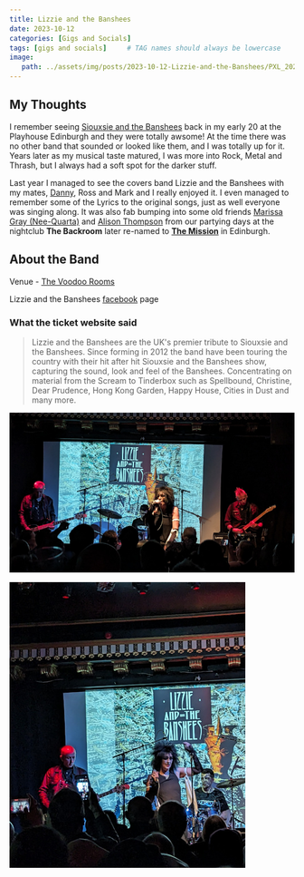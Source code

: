 ```yaml
---
title: Lizzie and the Banshees
date: 2023-10-12
categories: [Gigs and Socials]
tags: [gigs and socials]     # TAG names should always be lowercase
image:
   path: ../assets/img/posts/2023-10-12-Lizzie-and-the-Banshees/PXL_20231012_213159465.jpg
---
```


## My Thoughts

I remember seeing [Siouxsie and the Banshees](https://linktr.ee/siouxsieandthebanshees) back in my early 20 at the Playhouse  Edinburgh and they were totally awsome! At the time there was no other band that sounded or looked like them, and I  was totally up for it. Years later as my musical taste matured, I was more into Rock, Metal and Thrash, but I always had a soft spot for the darker stuff.

Last year I managed to see the covers band Lizzie and the Banshees with my mates, [Danny](https://www.gig-antics.live/), Ross and Mark and I really enjoyed it. I even managed to remember some of the Lyrics to the original songs, just as well everyone was singing along. It was also fab bumping into some old friends [Marissa Gray (Nee-Quarta)](https://www.facebook.com/marisa.gray.5) and [Alison Thompson](https://www.facebook.com/alison.thomson.313) from our partying days at the nightclub **The Backroom** later re-named to  [**The Mission**](https://www.facebook.com/groups/178065414199) in Edinburgh.

## About the Band

Venue - [The Voodoo Rooms](https://www.thevoodoorooms.com/)

Lizzie and the Banshees [facebook](https://www.facebook.com/LizzieAndTheBanshees) page

### What the ticket website said

> Lizzie and the Banshees are the UK's premier tribute to Siouxsie and the Banshees. Since forming in 2012 the band have been touring the country with their hit after hit Siouxsie and the Banshees show, capturing the sound, look and feel of the Banshees. Concentrating on material from the Scream to Tinderbox such as Spellbound, Christine, Dear Prudence, Hong Kong Garden, Happy House, Cities in Dust and many more.

![Lizzie and the Banshees](../assets/img/posts/2023-10-12-Lizzie-and-the-Banshees/PXL_20231012_213200754.jpg)

![Lizzie and the Banshees](../assets/img/posts/2023-10-12-Lizzie-and-the-Banshees/PXL_20231012_201125840.jpg)
